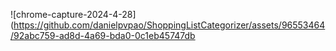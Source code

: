 ![chrome-capture-2024-4-28](https://github.com/danielpvpao/ShoppingListCategorizer/assets/96553464/92abc759-ad8d-4a69-bda0-0c1eb45747db
